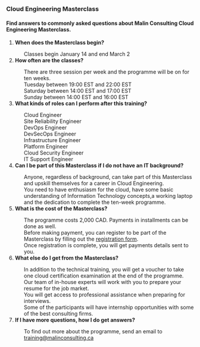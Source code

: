### Cloud Engineering Masterclass

#### Find answers to commonly asked questions about Malin Consulting Cloud Engineering Masterclass.

<ol>
<li><b>When does the Masterclass begin?</b></li>
<ul style="list-style: none;">
<li>Classes begin January 14 and end March 2</li>
</ul>

<li><b>How often are the classes?</b></li>
<ul style="list-style: none;">
<li>There are three session per week and the programme will be on for ten weeks.</li>
<li>Tuesday between 19:00 EST and 22:00 EST</li>
<li>Saturday between 14:00 EST and 17:00 EST</li>
<li>Sunday between 14:00 EST and 16:00 EST</li>
</ul>

<li><b>What kinds of roles can I perform after this training?</b></li>
<ul style="list-style: none;">
<li>Cloud Engineer</li>
<li>Site Reliability Engineer</li>
<li>DevOps Engineer</li>
<li>DevSecOps Engineer</li>
<li>Infrastructure Engineer</li>
<li>Platform Engineer</li>
<li>Cloud Security Engineer</li>
<li>IT Support Engineer</li>
</ul>

<li><b>Can I be part of this Masterclass if I do not have an IT background?</b></li>
<ul style="list-style: none;">
<li>Anyone, regardless of background, can take part of this Masterclass and upskill themselves for a career in Cloud Engineering.</li>
<li>You need to have enthusiasm for the cloud, have some basic understanding of Information Technology concepts,a working laptop and the dedication to complete the ten-week programme.</li>
</ul>

<li><b>What is the cost of the Masterclass?</b></li>
<ul style="list-style: none;">
<li>The programme costs 2,000 CAD. Payments in installments can be done as well.</li>
<li>Before making payment, you can register to be part of the Masterclass by filling out the <a href="https://malinconsulting.ca/training" >registration form</a>.</li>
<li>Once registration is complete, you will get payments details sent to you.</li>
</ul>

<li><b>What else do I get from the Masterclass?</b></li>
<ul style="list-style: none;">
<li>In addition to the technical training, you will get a voucher to take one cloud certification examination at the end of the programme.</li>
<li>Our team of in-house experts will work with you to prepare your resume for the job market.</li>
<li>You will get access to professional assistance when preparing for interviews.</li>
<li>Some of the participants will have internship opportunities with some of the best consulting firms.</li>
</ul>

<li><b>If I have more questions, how I do get answers?</b></li>
<ul style="list-style: none;">
<li>To find out more about the programme, send an email to <a href="mailto: training@malinconsulting.ca" >training@malinconsulting.ca</a></li>
</ul>
</ol>